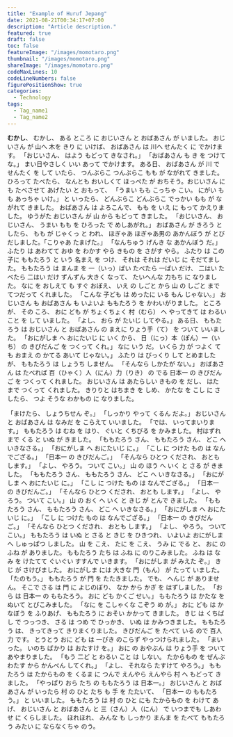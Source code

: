 ```yaml
---
title: "Example of Huruf Jepang"
date: 2021-08-21T00:34:17+07:00
description: "Article description."
featured: true
draft: false
toc: false
featureImage: "/images/momotaro.png"
thumbnail: "/images/momotaro.png"
shareImage: "/images/momotaro.png"
codeMaxLines: 10
codeLineNumbers: false
figurePositionShow: true
categories:
  - Technology
tags:
  - Tag_name1
  - Tag_name2
---
```


**むかし**、 むかし、 ある ところ に おじいさん と おばあさん が いました。 おじいさん が 山へ 木を きり に いけば、 おばあさん は 川へ せんたく に でかけます。 「おじいさん、 はよう もどって きなされ。」 「おばあさん も き を つけて な。」 まい日やさしく いい あって でかけます。 ある日、 おばあさん が 川 で せんたく を して いたら、 つんぶらこ つんぶらこ もも が ながれて きました。 ひろって たべたら、 なんとも おいしくて ほっぺた が おちそう。おじいさん にも たべさせて あげたい と おもって、 「うまい もも こっちゃ こい。 にがい もも あっちゃ いけ。」 と いったら、 どんぶらこ どんぶらこ でっかい もも が ながれて きました。 おばあさん は よろこんで、 もも を いえ に もって かえりました。 ゆうがた おじいさん が 山 から もどって きました。 「おじいさん、 おじいさん、 うまい もも を ひろった で めしあがれ。」 おばあさん が きろう と したら、 もも が じゃくっ と われ、 ほぎゃあ ほぎゃあ男の あかんぼう が とびだしました。「こりゃあ たまげた。」 「なんちゅう げんき な あかんぼう だ。」 ふたり は あわてて おゆ を わかす やら きもの を さがす やら。 ふたり は この 子に ももたろう と いう 名まえ を つけ、 それは それは だいじ に そだてました。 ももたろう は まんま を 一（いっ）ぱい たべたら 一ぱい だけ、 二はい たべたら 二はい だけ ずんずん 大きく なって、 たいへんな 力もち に なりました。 なに を おしえて も すぐ おぼえ、 いえ の しごと から 山 の しごと まで てつだって くれました。 「こんな 子ども は めったに いる もん じゃない。」 おじいさん も おばあさん も いよいよ ももたろう を かわいがりました。 ところが、 その ころ、 おに ども が ちょくちょく 村（むら） へ やってきて は わるい こと を して いました。 「よし、 おら が たいじ してやる。」 ある日、 ももたろう は おじいさん と おばあさん の まえに りょう手（て） を ついて いいました。 「おにがしま へ おにたいじ に いく から、 日（にっ）本（ぽん）一（いち） の きびだんご を つくって くれ。」 なに いう だ。 いくら 力 が つよく ても おまえ の かてる あいて じゃない。」 ふたり は びっくり して とめました が、 ももたろう は しょうち しません。 「そんなら しかたが ない。」 おばあさん は たべれば 百（ひゃく）人（にん）力（りき） の でる 日本一 の きびだんご を つくって くれました。 おじいさん は あたらしい きもの を だし、 はた まで つくって くれました。 きりりと はちまき を しめ、 かたな を こし に さしたら、 つよ そうな わかもの に なりました。

「まけたら、 しょうちせん ぞ。」 「しっかり やって くるん だよ。」 おじいさん と おばあさん は なみだ を こらえて いいました。 「では、 いってまいります。」 ももたろう は むね を はり、 ぐいと くちびる を かみました。 村はずれ まで くる と いぬ が きました。 「ももたろう さん、 ももたろう さん、 どこ へ いきなさる。」 「おにがしま へ おにたいじ に。」 「こし に つけた もの は なんでござる。」 「日本一 の きびだんご。」 「そんなら ひとつ くだされ、 おとも します。」 「よし、 やろう。 ついて こい。」 山 の ほう へ いく と さる が きました。 「ももたろう さん、 ももたろう さん、 どこ へ いきなさる。」 「おにがしま へ おにたいじ に。」 「こし に つけた もの は なんでござる。」 「日本一 の きびだんご。」 「そんなら ひとつ くだされ、 おとも します。」 「よし、 やろう。 ついて こい。」 山 の おく へ いく と きじ が とんで きました。 「ももたろう さん、 ももたろう さん、 どこ へ いきなさる。」 「おにがしま へ おにたいじ に。」 「こし に つけた もの は なんでござる。」 「日本一 の きびだんご。」 「そんなら ひとつ くだされ、 おとも します。」 「よし、 やろう。 ついて こい。」 ももたろう は いぬ と さる と きじ を ひきつれ、 いよいよ おにがしま へ しゅっぱつ しました。 山 を こえ、 たに を こえ、 うみ に でる と、 おに の ふね が ありました。 ももたろう たち は ふね に のりこみました。 ふね は なみ を けたてて ぐいぐい すすんで いきます。 「おにがしま が みえた ぞ。」 きじ が さけびました。 おにがしま には 大きな 門（もん） が たって いました。 「たのもう。」 ももたろう が 門 を たたきました。 でも、 へんじ が ありません。 そこで さる は 門 に よじのぼり、 なか から かぎ を はずしました。 「おら は 日本一 の ももたろう。 おに ども かくご せい。」 ももたろう は かたな を ぬいて とびこみました。 「なに を こしゃくな こぞう め が。」 おに ども は かなぼう を ふりあげ、 ももたろう に おそい かかって きました。 きじ は くちばし で つっつき、 さる は つめ で ひっかき、 いぬ は かみつきました。 ももたろう は、 きってきって きりまくりました。 きびだんご を たべて いる ので 百人力 です。 とうとう おに ども は 一ぴき のこらず やっつけられました。 「まいった。 いのち ばかり は おたすけ を。」 おに の おやぶん は りょう手 を ついて あやまりました。 「もう 二ど と わるい こと は しない。 たからもの を ぜんぶ わたす から かんべん してくれ。」 「よし、 それなら たすけて やろう。」 ももたろう は たからもの を くるま に つんで えんやら えんやら 村 へ もどって きました。 「やっぱり おら たち の ももたろう は 日本一。」 おじいさん と おばあさん が いったら 村 の ひと たち も 手 を たたいて、 「日本一 の ももたろう。」 と いいました。 ももたろう は 村 の ひと にも たからもの を わけて あげ、 おじいさん と おばあさん と 三（さん）人（にん） で いつまでも しあわせ に くらしました。 ほれほれ、 みんな も しっかり まんま を たべて ももたろう みたい に ならなくちゃ のう。
